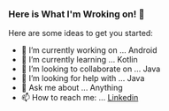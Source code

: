### Here is What I'm Wroking on! 👋
 
Here are some ideas to get you started:

- 🔭 I’m currently working on ... Android
- 🌱 I’m currently learning ... Kotlin
- 👯 I’m looking to collaborate on ... Java
- 🤔 I’m looking for help with ... Java
- 💬 Ask me about ... Anything
- 📫 How to reach me: ... [Linkedin](https://www.linkedin.com/in/kishansakhiya/)

